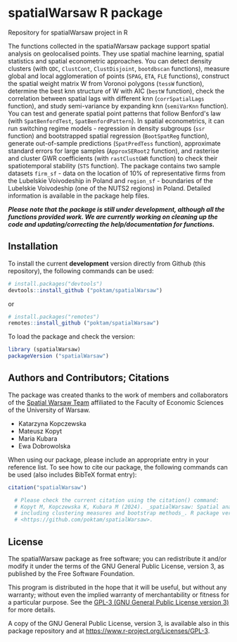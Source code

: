 # spatialWarsaw R package
Repository for spatialWarsaw project in R

The functions collected in the spatialWarsaw package support spatial analysis on geolocalised points. They use spatial machine learning, spatial statistics and spatial econometric approaches. You can detect density clusters (with `QDC`, `ClustCont`, `ClustDisjoint`, `bootdbscan` functions), measure global and local agglomeration of points (`SPAG`, `ETA`, `FLE` functions), construct the spatial weight matrix W from Voronoi polygons (`tessW` function), determine the best knn structure of W with AIC (`bestW` function), check the correlation between spatial lags with different knn (`corrSpatialLags` function), and study semi-variance by expanding knn (`semiVarKnn` function). You can test and generate spatial point patterns that follow Benford's law (with `SpatBenfordTest`, `SpatBenfordPattern`). In spatial econometrics, it can run switching regime models - regression in density subgroups (`ssr` function) and bootstrapped spatial regression (`BootSpatReg` function), generate out-of-sample predictions (`SpatPredTess` function), approximate standard errors for large samples (`ApproxSERoot2` function), and rasterise and cluster GWR coefficients (with `rastClustGWR` function) to check their spatiotemporal stability (`STS` function).
The package contains two sample datasets `firm_sf` - data on the location of 10% of representative firms from the Lubelskie Voivodeship in Poland and `region_sf` - boundaries of the Lubelskie Voivodeship (one of the NUTS2 regions) in Poland. Detailed information is available in the package help files.

***Please note that the package is still under development, although all the functions provided work. We are currently working on cleaning up the code and updating/correcting the help/documentation for functions.***

## Installation

To install the current **development** version directly from Github (this repository), the following commands can be used:

``` r
# install.packages("devtools")
devtools::install_github ("poktam/spatialWarsaw")
```
or

``` r
# install.packages("remotes")
remotes::install_github ("poktam/spatialWarsaw")
```

To load the package and check the version:

``` r
library (spatialWarsaw)
packageVersion ("spatialWarsaw")
```

## Authors and Contributors; Citations
The package was created thanks to the work of members and collaborators of the [Spatial Warsaw Team](https://spatial.wne.uw.edu.pl/) affiliated to the Faculty of Economic Sciences of the University of Warsaw.

- Katarzyna Kopczewska
- Mateusz Kopyt
- Maria Kubara
- Ewa Dobrowolska

When using our package, please include an appropriate entry in your reference list. To see how to cite our package, the following commands can be used (also includes BibTeX format entry):

``` r
citation("spatialWarsaw")

  # Please check the current citation using the citation() command:
  # Kopyt M, Kopczewska K, Kubara M (2024). _spatialWarsaw: Spatial analysis on geolocalised point data
  # including clustering measures and bootstrap methods_. R package version 0.2.0,
  # <https://github.com/poktam/spatialWarsaw>.
```

## License

The spatialWarsaw package as free software; you can redistribute it and/or modify it
under the terms of the GNU General Public License, version 3, as published by 
the Free Software Foundation.

This program is distributed in the hope that it will be useful, but without any warranty; 
without even the implied warranty of merchantability or fitness for a particular purpose.
See the [GPL-3 (GNU General Public License version 3)](https://www.gnu.org/licenses/gpl-3.0.en.html)
for more details.

A copy of the GNU General Public License, version 3, is available also in this package repository and at <https://www.r-project.org/Licenses/GPL-3>.
